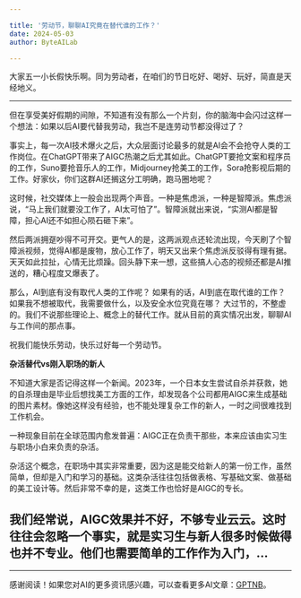 ```yaml
---

title: '劳动节，聊聊AI究竟在替代谁的工作？'
date: 2024-05-03
author: ByteAILab

---
```


大家五一小长假快乐啊。同为劳动者，在咱们的节日吃好、喝好、玩好，简直是天经地义。

---
但在享受美好假期的间隙，不知道有没有那么一个片刻，你的脑海中会闪过这样一个想法：如果以后AI要代替我劳动，我岂不是连劳动节都没得过了？

事实上，每一次AI技术爆火之后，大众层面讨论最多的就是AI会不会抢夺人类的工作岗位。在ChatGPT带来了AIGC热潮之后尤其如此。ChatGPT要抢文案和程序员的工作，Suno要抢音乐人的工作，Midjourney抢美工的工作，Sora抢影视后期的工作。好家伙，你们这群AI还搁这分工明确，跑马圈地呢？

这时候，社交媒体上一般会出现两个声音。一种是焦虑派，一种是智障派。焦虑派说，“马上我们就要没工作了，AI太可怕了”。智障派就出来说，“实测AI都是智障，担心AI还不如担心陨石砸下来”。

然后两派拥趸吵得不可开交。更气人的是，这两派观点还轮流出现，今天刷了个智障派视频，觉得AI都是废物，放心工作了，明天又出来个焦虑派反驳得有理有据。天天如此拉扯，心情无比烦躁。回头静下来一想，这些搞人心态的视频还都是AI推送的，糟心程度又爆表了。

那么，AI到底有没有取代人类的工作呢？
如果有的话，AI到底在取代谁的工作？
如果我不想被取代，我需要做什么，以及安全水位究竟在哪？
大过节的，不整虚的。我们不说那些理论上、概念上的替代工作。就从目前的真实情况出发，聊聊AI与工作间的那点事。

祝我们能快乐劳动，快乐过好每一个劳动节。

**杂活替代vs刚入职场的新人**

不知道大家是否记得这样一个新闻。2023年，一个日本女生尝试自杀并获救，她的自杀理由是毕业后想找美工方面的工作，却发现各个公司都用AIGC来生成基础的图片素材。像她这样没有经验，也不能处理复杂工作的新人，一时之间很难找到工作机会。

一种现象目前在全球范围内愈发普遍：AIGC正在负责干那些，本来应该由实习生与职场小白来负责的杂活。

杂活这个概念，在职场中其实非常重要，因为这是能交给新人的第一份工作，虽然简单，但却是入门和学习的基础。这类杂活往往包括做表格、写基础文案、做基础的美工设计等。然后非常不幸的是，这类工作也恰好是AIGC的专长。

我们经常说，AIGC效果并不好，不够专业云云。这时往往会忽略一个事实，就是实习生与新人很多时候做得也并不专业。他们也需要简单的工作作为入门，...
 ---
---
感谢阅读！如果您对AI的更多资讯感兴趣，可以查看更多AI文章：[GPTNB](https://gptnb.com)。